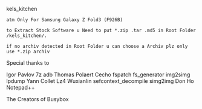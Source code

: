 kels_kitchen

    atm Only For Samsung Galaxy Z Fold3 (F926B)

    to Extract Stock Software u Need to put *.zip .tar .md5 in Root Folder /kels_kitchen/.

    if no archiv detected in Root Folder u can choose a Archiv plz only use *.zip archiv

Special thanks to

Igor Pavlov 7z adb Thomas Polaert Cecho fspatch fs_generator img2simg lpdump Yann Collet Lz4 Wuxianlin sefcontext_decompile simg2img Don Ho Notepad++

The Creators of Busybox
